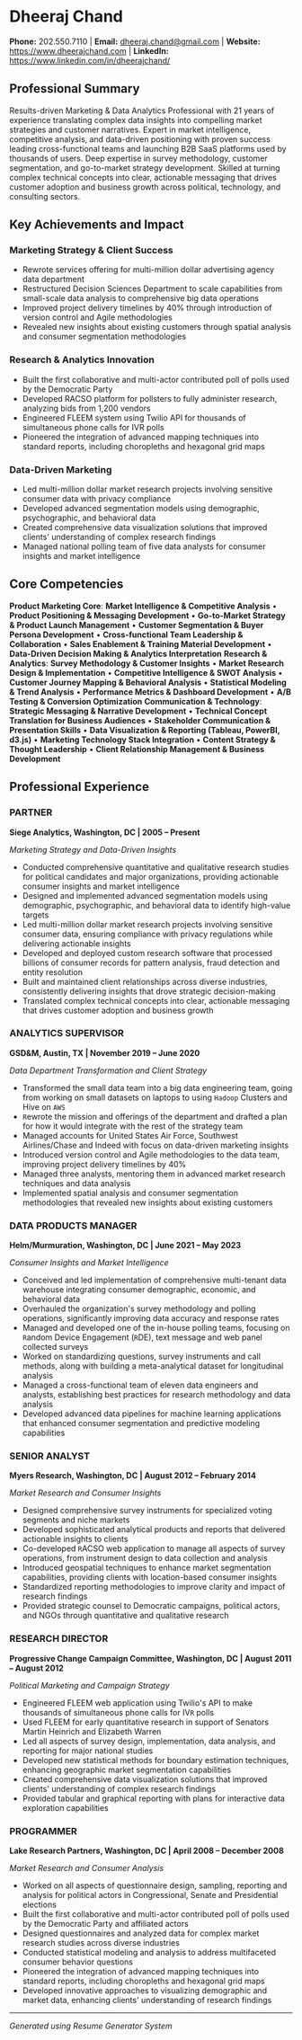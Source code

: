 # Dheeraj Chand

**Phone:** 202.550.7110 | **Email:** dheeraj.chand@gmail.com | **Website:** https://www.dheerajchand.com | **LinkedIn:** https://www.linkedin.com/in/dheerajchand/

## Professional Summary

Results-driven Marketing & Data Analytics Professional with 21 years of experience translating complex data insights into compelling market strategies and customer narratives. Expert in market intelligence, competitive analysis, and data-driven positioning with proven success leading cross-functional teams and launching B2B SaaS platforms used by thousands of users. Deep expertise in survey methodology, customer segmentation, and go-to-market strategy development. Skilled at turning complex technical concepts into clear, actionable messaging that drives customer adoption and business growth across political, technology, and consulting sectors.

## Key Achievements and Impact

### Marketing Strategy & Client Success
- Rewrote services offering for multi-million dollar advertising agency data department
- Restructured Decision Sciences Department to scale capabilities from small-scale data analysis to comprehensive big data operations
- Improved project delivery timelines by 40% through introduction of version control and Agile methodologies
- Revealed new insights about existing customers through spatial analysis and consumer segmentation methodologies

### Research & Analytics Innovation
- Built the first collaborative and multi-actor contributed poll of polls used by the Democratic Party
- Developed RACSO platform for pollsters to fully administer research, analyzing bids from 1,200 vendors
- Engineered FLEEM system using Twilio API for thousands of simultaneous phone calls for IVR polls
- Pioneered the integration of advanced mapping techniques into standard reports, including choropleths and hexagonal grid maps

### Data-Driven Marketing
- Led multi-million dollar market research projects involving sensitive consumer data with privacy compliance
- Developed advanced segmentation models using demographic, psychographic, and behavioral data
- Created comprehensive data visualization solutions that improved clients' understanding of complex research findings
- Managed national polling team of five data analysts for consumer insights and market intelligence

## Core Competencies

**Product Marketing Core**: **Market Intelligence & Competitive Analysis** • **Product Positioning & Messaging Development** • **Go-to-Market Strategy & Product Launch Management** • **Customer Segmentation & Buyer Persona Development** • **Cross-functional Team Leadership & Collaboration** • **Sales Enablement & Training Material Development** • **Data-Driven Decision Making & Analytics Interpretation**
**Research & Analytics**: **Survey Methodology & Customer Insights** • **Market Research Design & Implementation** • **Competitive Intelligence & SWOT Analysis** • **Customer Journey Mapping & Behavioral Analysis** • **Statistical Modeling & Trend Analysis** • **Performance Metrics & Dashboard Development** • **A/B Testing & Conversion Optimization**
**Communication & Technology**: **Strategic Messaging & Narrative Development** • **Technical Concept Translation for Business Audiences** • **Stakeholder Communication & Presentation Skills** • **Data Visualization & Reporting (Tableau, PowerBI, d3.js)** • **Marketing Technology Stack Integration** • **Content Strategy & Thought Leadership** • **Client Relationship Management & Business Development**

## Professional Experience

### PARTNER
**Siege Analytics, Washington, DC | 2005 – Present**

*Marketing Strategy and Data-Driven Insights*

- Conducted comprehensive quantitative and qualitative research studies for political candidates and major organizations, providing actionable consumer insights and market intelligence
- Designed and implemented advanced segmentation models using demographic, psychographic, and behavioral data to identify high-value targets
- Led multi-million dollar market research projects involving sensitive consumer data, ensuring compliance with privacy regulations while delivering actionable insights
- Developed and deployed custom research software that processed billions of consumer records for pattern analysis, fraud detection and entity resolution
- Built and maintained client relationships across diverse industries, consistently delivering insights that drove strategic decision-making
- Translated complex technical concepts into clear, actionable messaging that drives customer adoption and business growth

### ANALYTICS SUPERVISOR
**GSD&M, Austin, TX | November 2019 – June 2020**

*Data Department Transformation and Client Strategy*

- Transformed the small data team into a big data engineering team, going from working on small datasets on laptops to using `Hadoop` Clusters and Hive on `AWS`
- `R`ewrote the mission and offerings of the department and drafted a plan for how it would integrate with the rest of the strategy team
- Managed accounts for United States Air Force, Southwest Airlines/Chase and Indeed with focus on data-driven marketing insights
- Introduced version control and Agile methodologies to the data team, improving project delivery timelines by 40%
- Managed three analysts, mentoring them in advanced market research techniques and data analysis
- Implemented spatial analysis and consumer segmentation methodologies that revealed new insights about existing customers

### DATA PRODUCTS MANAGER
**Helm/Murmuration, Washington, DC | June 2021 – May 2023**

*Consumer Insights and Market Intelligence*

- Conceived and led implementation of comprehensive multi-tenant data warehouse integrating consumer demographic, economic, and behavioral data
- Overhauled the organization's survey methodology and polling operations, significantly improving data accuracy and response rates
- Managed and developed one of the in-house polling teams, focusing on `R`andom Device Engagement (`R`DE), text message and web panel collected surveys
- Worked on standardizing questions, survey instruments and call methods, along with building a meta-analytical dataset for longitudinal analysis
- Managed a cross-functional team of eleven data engineers and analysts, establishing best practices for research methodology and data analysis
- Developed advanced data pipelines for machine learning applications that enhanced consumer segmentation and predictive modeling capabilities

### SENIOR ANALYST
**Myers Research, Washington, DC | August 2012 – February 2014**

*Market Research and Consumer Insights*

- Designed comprehensive survey instruments for specialized voting segments and niche markets
- Developed sophisticated analytical products and reports that delivered actionable insights to clients
- Co-developed `R`ACSO web application to manage all aspects of survey operations, from instrument design to data collection and analysis
- Introduced geospatial techniques to enhance market segmentation capabilities, providing clients with location-based consumer insights
- Standardized reporting methodologies to improve clarity and impact of research findings
- Provided strategic counsel to Democratic campaigns, political actors, and NGOs through quantitative and qualitative research

### RESEARCH DIRECTOR
**Progressive Change Campaign Committee, Washington, DC | August 2011 – August 2012**

*Political Marketing and Campaign Strategy*

- Engineered FLEEM web application using Twilio's API to make thousands of simultaneous phone calls for IV`R` polls
- Used FLEEM for early quantitative research in support of Senators Martin Heinrich and Elizabeth Warren
- Led all aspects of survey design, implementation, data analysis, and reporting for major national studies
- Developed new statistical methods for boundary estimation techniques, enhancing geographic market segmentation capabilities
- Created comprehensive data visualization solutions that improved clients' understanding of complex research findings
- Provided tabular and graphical reporting with plans for interactive data exploration capabilities

### PROGRAMMER
**Lake Research Partners, Washington, DC | April 2008 – December 2008**

*Market Research and Consumer Analysis*

- Worked on all aspects of questionnaire design, sampling, reporting and analysis for political actors in Congressional, Senate and Presidential elections
- Built the first collaborative and multi-actor contributed poll of polls used by the Democratic Party and affiliated actors
- Designed questionnaires and analyzed data for complex market research studies across diverse industries
- Conducted statistical modeling and analysis to address multifaceted consumer behavior questions
- Pioneered the integration of advanced mapping techniques into standard reports, including choropleths and hexagonal grid maps
- Developed innovative approaches to visualizing demographic and market data, enhancing clients' understanding of research findings

---

*Generated using Resume Generator System*